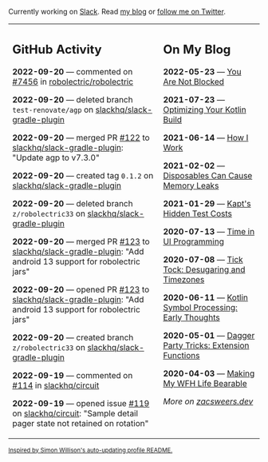 Currently working on [Slack](https://slack.com/). Read [my blog](https://zacsweers.dev/) or [follow me on Twitter](https://twitter.com/ZacSweers).

<table><tr><td valign="top" width="60%">

## GitHub Activity
<!-- githubActivity starts -->
**2022-09-20** — commented on [#7456](https://github.com/robolectric/robolectric/issues/7456#issuecomment-1252726608) in [robolectric/robolectric](https://github.com/robolectric/robolectric)

**2022-09-20** — deleted branch `test-renovate/agp` on [slackhq/slack-gradle-plugin](https://github.com/slackhq/slack-gradle-plugin)

**2022-09-20** — merged PR [#122](https://github.com/slackhq/slack-gradle-plugin/pull/122) to [slackhq/slack-gradle-plugin](https://github.com/slackhq/slack-gradle-plugin): "Update agp to v7.3.0"

**2022-09-20** — created tag `0.1.2` on [slackhq/slack-gradle-plugin](https://github.com/slackhq/slack-gradle-plugin)

**2022-09-20** — deleted branch `z/robolectric33` on [slackhq/slack-gradle-plugin](https://github.com/slackhq/slack-gradle-plugin)

**2022-09-20** — merged PR [#123](https://github.com/slackhq/slack-gradle-plugin/pull/123) to [slackhq/slack-gradle-plugin](https://github.com/slackhq/slack-gradle-plugin): "Add android 13 support for robolectric jars"

**2022-09-20** — opened PR [#123](https://github.com/slackhq/slack-gradle-plugin/pull/123) to [slackhq/slack-gradle-plugin](https://github.com/slackhq/slack-gradle-plugin): "Add android 13 support for robolectric jars"

**2022-09-20** — created branch `z/robolectric33` on [slackhq/slack-gradle-plugin](https://github.com/slackhq/slack-gradle-plugin)

**2022-09-19** — commented on [#114](https://github.com/slackhq/circuit/pull/114#issuecomment-1251756143) in [slackhq/circuit](https://github.com/slackhq/circuit)

**2022-09-19** — opened issue [#119](https://github.com/slackhq/circuit/issues/119) on [slackhq/circuit](https://github.com/slackhq/circuit): "Sample detail pager state not retained on rotation"
<!-- githubActivity ends -->
</td><td valign="top" width="40%">

## On My Blog
<!-- blog starts -->
**2022-05-23** — [You Are Not Blocked](https://www.zacsweers.dev/you-are-not-blocked/)

**2021-07-23** — [Optimizing Your Kotlin Build](https://www.zacsweers.dev/optimizing-your-kotlin-build/)

**2021-06-14** — [How I Work](https://www.zacsweers.dev/how-i-work/)

**2021-02-02** — [Disposables Can Cause Memory Leaks](https://www.zacsweers.dev/disposables-can-cause-memory-leaks/)

**2021-01-29** — [Kapt's Hidden Test Costs](https://www.zacsweers.dev/kapts-hidden-test-costs/)

**2020-07-13** — [Time in UI Programming](https://www.zacsweers.dev/time-in-ui/)

**2020-07-08** — [Tick Tock: Desugaring and Timezones](https://www.zacsweers.dev/ticktock-desugaring-timezones/)

**2020-06-11** — [Kotlin Symbol Processing: Early Thoughts](https://www.zacsweers.dev/kotlin-symbol-processor-early-thoughts/)

**2020-05-01** — [Dagger Party Tricks: Extension Functions](https://www.zacsweers.dev/dagger-party-tricks-extension-functions/)

**2020-04-03** — [Making My WFH Life Bearable](https://www.zacsweers.dev/making-wfh-life-bearable/)
<!-- blog ends -->
_More on [zacsweers.dev](https://zacsweers.dev/)_
</td></tr></table>

<sub><a href="https://simonwillison.net/2020/Jul/10/self-updating-profile-readme/">Inspired by Simon Willison's auto-updating profile README.</a></sub>